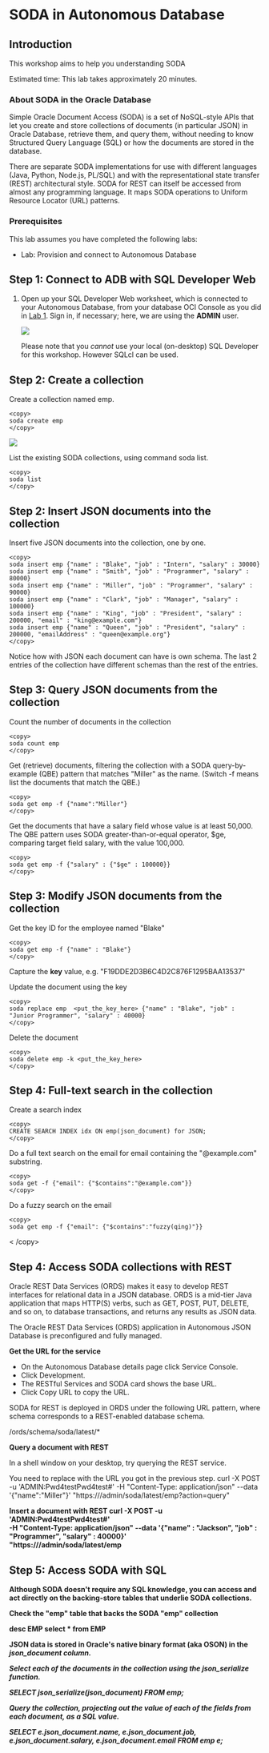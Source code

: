 # SODA in Autonomous Database

## **Introduction**

This workshop aims to help you understanding SODA

Estimated time: This lab takes approximately 20 minutes.

### About SODA in the Oracle Database

Simple Oracle Document Access (SODA) is a set of NoSQL-style APIs that let you create and store collections of documents (in particular JSON) in Oracle Database, retrieve them, and query them, without needing to know Structured Query Language (SQL) or how the documents are stored in the database.

There are separate SODA implementations for use with different languages (Java, Python, Node.js, PL/SQL) and with the representational state transfer (REST) architectural style. SODA for REST can itself be accessed from almost any programming language. It maps SODA operations to Uniform Resource Locator (URL) patterns.

### Prerequisites

This lab assumes you have completed the following labs:
* Lab: Provision and connect to Autonomous Database

## **Step 1**: Connect to ADB with SQL Developer Web
1.  Open up your SQL Developer Web worksheet, which is connected to your Autonomous Database, from your database OCI Console as you did in [Lab 1](?lab=lab-1-provision-connect-autonomous#STEP3:ConnecttoyourADBwithSQLDeveloperWeb). Sign in, if necessary; here, we are using the **ADMIN** user.

    ![](./images/ClearSDW.png " " )


    Please note that you <i>cannot</i> use your local (on-desktop) SQL Developer for this workshop. 
    However SQLcl can be used.

## **Step 2**: Create a collection

Create a collection named emp.

    <copy>
    soda create emp
    </copy>

![](./images/soda-create.png " " )

List the existing SODA collections, using command soda list.

    <copy>
    soda list
    </copy>

## **Step 2**: Insert JSON documents into the collection

Insert five JSON documents into the collection, one by one.

    <copy>
    soda insert emp {"name" : "Blake", "job" : "Intern", "salary" : 30000}
    soda insert emp {"name" : "Smith", "job" : "Programmer", "salary" : 80000}
    soda insert emp {"name" : "Miller", "job" : "Programmer", "salary" : 90000}
    soda insert emp {"name" : "Clark", "job" : "Manager", "salary" : 100000}
    soda insert emp {"name" : "King", "job" : "President", "salary" : 200000, "email" : "king@example.com"}
    soda insert emp {"name" : "Queen", "job" : "President", "salary" : 200000, "emailAddress" : "queen@example.org"}
    </copy>

Notice how with JSON each document can have is own schema. The last 2 entries of the collection have different schemas than the rest of the entries.

## **Step 3**: Query JSON documents from the collection

Count the number of documents in the collection

    <copy>
    soda count emp
    </copy>

Get (retrieve) documents, filtering the collection with a SODA query-by-example (QBE) pattern that matches "Miller" as the name. (Switch -f means list the documents that match the QBE.)

    <copy>
    soda get emp -f {"name":"Miller"}
    </copy>

 Get the documents that have a salary field whose value is at least 50,000. The QBE pattern uses SODA greater-than-or-equal operator, $ge, comparing target field salary, with the value 100,000.

    <copy>
    soda get emp -f {"salary" : {"$ge" : 100000}}
    </copy>

## **Step 3**: Modify JSON documents from the collection


Get the key ID for the employee named "Blake"

    <copy>
    soda get emp -f {"name" : "Blake"}
    </copy>

Capture the <b>key</b> value, e.g. "F19DDE2D3B6C4D2C876F1295BAA13537"

Update the document using the key

    <copy>
    soda replace emp  <put_the_key_here> {"name" : "Blake", "job" : "Junior Programmer", "salary" : 40000}
    </copy>

Delete the document


    <copy>
    soda delete emp -k <put_the_key_here> 
    </copy>

## **Step 4**: Full-text search in the collection

Create a search index 

    <copy>
    CREATE SEARCH INDEX idx ON emp(json_document) for JSON;
    </copy>


Do a full text search on the email for email containing the "@example.com" substring.


    <copy>
    soda get -f {"email": {"$contains":"@example.com"}}
    </copy>

Do a fuzzy search on the email

    <copy>
    soda get emp -f {"email": {"$contains":"fuzzy(qing)"}}
<   /copy>

## **Step 4**: Access SODA collections with REST
Oracle REST Data Services (ORDS) makes it easy to develop REST interfaces for relational data in a JSON database. ORDS is a mid-tier Java application that maps HTTP(S) verbs, such as GET, POST, PUT, DELETE, and so on, to database transactions, and returns any results as JSON data.

The Oracle REST Data Services (ORDS) application in Autonomous JSON Database is preconfigured and fully managed.

<b>Get the URL for the service</b>

- On the Autonomous Database details page click Service Console.
- Click Development.
- The RESTful Services and SODA card shows the base URL.
- Click Copy URL to copy the URL.

SODA for REST is deployed in ORDS under the following URL pattern, where schema corresponds to a REST-enabled database schema.

<copy>
/ords/schema/soda/latest/*
</copy>

<b>Query a document with REST</b>

In a shell window on your desktop, try querying the REST service.

You need to replace <URL> with the URL you got in the previous step.
<copy>
curl -X POST -u 'ADMIN:Pwd4testPwd4test#'  -H "Content-Type: application/json" --data '{"name":"Miller"}'  "https://<URL>/admin/soda/latest/emp?action=query"
</copy>

<b>Insert a document with REST<b>
<copy>
curl -X POST -u 'ADMIN:Pwd4testPwd4test#' \
 -H "Content-Type: application/json" --data '{"name" : "Jackson", "job" : "Programmer", "salary" : 40000}' \
 "https://<URL>/admin/soda/latest/emp
</copy>


## **Step 5**: Access SODA with SQL
Although SODA doesn't require any SQL knowledge, you can access and act directly on the backing-store tables that underlie SODA collections.

Check the "emp" table that backs the SODA "emp" collection

<copy>
desc EMP
select * from EMP
</copy>

JSON data is stored in Oracle's native binary format (aka OSON) in the <i>json_document<i> column.

Select each of the documents in the collection using the <i>json_serialize</i> function.

<copy>
SELECT json_serialize(json_document) FROM emp;
</copy>

Query the collection, projecting out the value of each of the fields from each document, as a SQL value.

<copy>
SELECT e.json_document.name,
       e.json_document.job,
       e.json_document.salary,
       e.json_document.email
  FROM emp e;
</copy>


